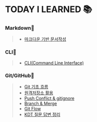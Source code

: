# TODAY I LEARNED 📚

### **Markdown🌟**
  >- [마크다운 기반 문서작성](./MarkDown/MarkDown.md)

### **CLI🌟**
  >- [CLI(Command Line Interface)](./CLI/CLI.md)

### **Git/GitHub🌟**
  >- [Git 기초 흐름](./Git%20%26%20GitHub/Git%20%EA%B8%B0%EC%B4%88%20%ED%9D%90%EB%A6%84.md)
  >- [원격저장소 활용](./Git%20%26%20GitHub/%EC%9B%90%EA%B2%A9%EC%A0%80%EC%9E%A5%EC%86%8C%20%ED%99%9C%EC%9A%A9.md)
  >- [Push Conflict & gitignore](./Git%20%26%20GitHub/Push%20Conflict%20%26%20gitignore.md)
  >- [Branch & Merge](./Git%20%26%20GitHub/Branch%20%26%20Merge.md)
  >- [Git Flow](./Git%20%26%20GitHub/Git%20Flow.md)
  >- [KDT 질문 답변 정리](./Git%20%26%20GitHub/KDT%20%EC%A7%88%EB%AC%B8%20%EB%8B%B5%EB%B3%80%20%EC%A0%95%EB%A6%AC.md)

